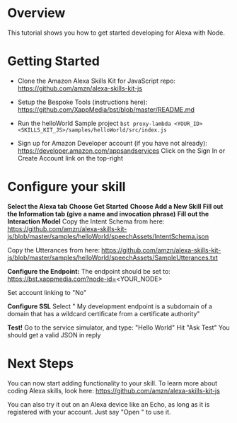 # Overview
This tutorial shows you how to get started developing for Alexa with Node.  

# Getting Started
- Clone the Amazon Alexa Skills Kit for JavaScript repo:  
https://github.com/amzn/alexa-skills-kit-js

- Setup the Bespoke Tools (instructions here):  
https://github.com/XappMedia/bst/blob/master/README.md

- Run the helloWorld Sample project
`bst proxy-lambda <YOUR_ID> <SKILLS_KIT_JS>/samples/helloWorld/src/index.js`

- Sign up for Amazon Developer account (if you have not already):
https://developer.amazon.com/appsandservices
Click on the Sign In or Create Account link on the top-right

# Configure your skill
__Select the Alexa tab__
__Choose Get Started__
__Choose Add a New Skill__
__Fill out the Information tab (give a name and invocation phrase)__
__Fill out the Interaction Model__
Copy the Intent Schema from here:  
https://github.com/amzn/alexa-skills-kit-js/blob/master/samples/helloWorld/speechAssets/IntentSchema.json

Copy the Utterances from here:
https://github.com/amzn/alexa-skills-kit-js/blob/master/samples/helloWorld/speechAssets/SampleUtterances.txt

__Configure the Endpoint:__
The endpoint should be set to:  
https://bst.xappmedia.com?node-id=<YOUR_NODE>

Set account linking to "No"

__Configure SSL__
Select " My development endpoint is a subdomain of a domain that has a wildcard certificate from a certificate authority"

__Test!__
Go to the service simulator, and type: "Hello World"
Hit "Ask Test"
You should get a valid JSON in reply

# Next Steps
You can now start adding functionality to your skill. To learn more about coding Alexa skills, look here:
https://github.com/amzn/alexa-skills-kit-js

You can also try it out on an Alexa device like an Echo, as long as it is registered with your account.
Just say "Open <Invocation Name>" to use it.
